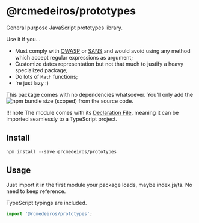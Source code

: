 # @rcmedeiros/prototypes

General purpose JavaScript prototypes library.

Use it if you...

* Must comply with [OWASP](https://www.owasp.org/index.php/Top_10-2017_Top_10) or [SANS](https://www.sans.org/top25-software-errors) and would avoid using any method which accept regular expressions as argument;
* Customize dates representation but not that much to justify a heavy specialized package;
* Do lots of `Math` functions;
* 're just lazy :)

This package comes with no dependencies whatsoever. You'll only add the ![npm bundle size (scoped)](https://img.shields.io/bundlephobia/min/@rcmedeiros/eslint-config.svg) from the source code.

!!! note
    The module comes with its [Declaration File](https://www.typescriptlang.org/docs/handbook/declaration-files/introduction.html), meaning it can be imported seamlessly to a TypeScript project.

## Install

`npm install --save @rcmedeiros/prototypes`

## Usage

Just import it in the first module your package loads, maybe index.js/ts. No need to keep reference.

TypeScript typings are included.

```typescript
import '@rcmedeiros/prototypes';
```
